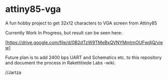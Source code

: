 # attiny85-vga

A fun hobby project to get 32x12 characters to VGA screen from Attiny85

Currently Work In Progress, but result can be seen here:

[https://drive.google.com/file/d/0B2dTzW9TMeBxQVNYMmtmOUFwdjQ/view]

Future plan is to add 2400 bps UART and Schematics etc. to this repository and document the process in
Rakettitiede Labs -wiki.

//Jartza
